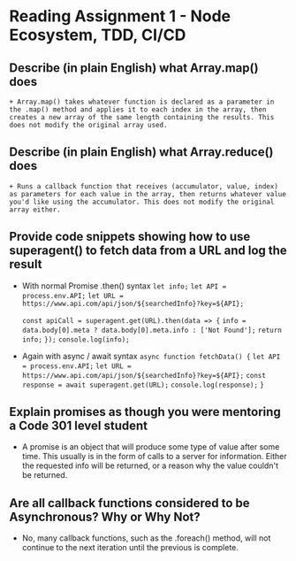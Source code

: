 # **Reading Assignment 1 - Node Ecosystem, TDD, CI/CD**

  ## Describe (in plain English) what Array.map() does
    + Array.map() takes whatever function is declared as a parameter in the .map() method and applies it to each index in the array, then creates a new array of the same length containing the results. This does not modify the original array used.
  ## Describe (in plain English) what Array.reduce() does
    + Runs a callback function that receives (accumulator, value, index) as parameters for each value in the array, then returns whatever value you'd like using the accumulator. This does not modify the original array either.
  ## Provide code snippets showing how to use superagent() to fetch data from a URL and log the result
   + With normal Promise .then() syntax
      `let info;`
      `let API = process.env.API;`
      `let URL = https://www.api.com/api/json/${searchedInfo}?key=${API};`

      `const apiCall = superagent.get(URL).then(data => {`
        `info = data.body[0].meta ? data.body[0].meta.info : ['Not Found'];`
        `return info;`
      `});`
      `console.log(info);`

   + Again with async / await syntax
      `async function fetchData() {`
        `let API = process.env.API;`
        `let URL = https://www.api.com/api/json/${searchedInfo}?key=${API};`
        `const response = await superagent.get(URL);`
        `console.log(response);`
      `}`

  ## Explain promises as though you were mentoring a Code 301 level student
   + A promise is an object that will produce some type of value after some time. This usually is in the form of calls to a server for information. Either the requested info will be returned, or a reason why the value couldn't be returned.
  ## Are all callback functions considered to be Asynchronous? Why or Why Not?
   + No, many callback functions, such as the .foreach() method, will not continue to the next iteration until the previous is complete.
